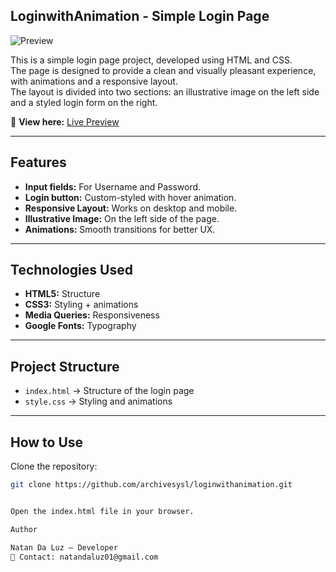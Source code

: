 ## LoginwithAnimation - Simple Login Page  

![Preview](https://i.imgur.com/2NKicgM.png)

This is a simple login page project, developed using HTML and CSS.  
The page is designed to provide a clean and visually pleasant experience, with animations and a responsive layout.  
The layout is divided into two sections: an illustrative image on the left side and a styled login form on the right.  


🔗 **View here:** [Live Preview](https://i.imgur.com/SZSbkZm.png) 

---

## Features  
- **Input fields:** For Username and Password.  
- **Login button:** Custom-styled with hover animation.  
- **Responsive Layout:** Works on desktop and mobile.  
- **Illustrative Image:** On the left side of the page.  
- **Animations:** Smooth transitions for better UX.  

---

## Technologies Used  
- **HTML5:** Structure  
- **CSS3:** Styling + animations  
- **Media Queries:** Responsiveness  
- **Google Fonts:** Typography  

---

## Project Structure  
- `index.html` → Structure of the login page  
- `style.css` → Styling and animations  

---

## How to Use  
Clone the repository:  

```bash
git clone https://github.com/archivesysl/loginwithanimation.git


Open the index.html file in your browser.

Author

Natan Da Luz – Developer
📧 Contact: natandaluz01@gmail.com
